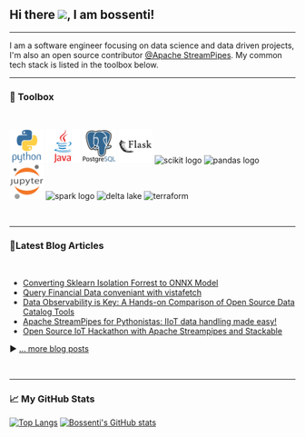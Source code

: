 ## Hi there <img src="https://raw.githubusercontent.com/MartinHeinz/MartinHeinz/master/wave.gif" width="30px">, I am bossenti!

---

I am a software engineer focusing on data science and data driven projects, I'm also an open source contributor [@Apache StreamPipes](https://streampipes.apache.org/). My common tech stack is listed in the toolbox below.

---


### 🧰 Toolbox

<br>

<img src="https://github.com/devicons/devicon/blob/master/icons/python/python-original-wordmark.svg" alt="Python logo" width="60"> <img src="https://github.com/devicons/devicon/blob/master/icons/java/java-original-wordmark.svg" alt="Java logo" width="60"> <img src="https://github.com/devicons/devicon/blob/master/icons/postgresql/postgresql-original-wordmark.svg" alt="PostgreSQL logo" width="60"> <img src="https://github.com/devicons/devicon/blob/master/icons/flask/flask-original-wordmark.svg" alt="Flask logo" width="60"> <img src="https://upload.wikimedia.org/wikipedia/commons/0/05/Scikit_learn_logo_small.svg" alt="scikit logo" width="90"> <img src="https://upload.wikimedia.org/wikipedia/commons/e/ed/Pandas_logo.svg" alt="pandas logo" width="120"> <img src="https://github.com/devicons/devicon/blob/master/icons/jupyter/jupyter-original-wordmark.svg" alt="jupyter logo" width="60"> <img src="https://upload.wikimedia.org/wikipedia/commons/thumb/f/f3/Apache_Spark_logo.svg/512px-Apache_Spark_logo.svg.png" alt="spark logo" width="60"> <img src="https://camo.githubusercontent.com/4aa10978589db1cffdd8a31bec9e4d052ddc66f1/68747470733a2f2f646f63732e64656c74612e696f2f6c61746573742f5f7374617469632f64656c74612d6c616b652d77686974652e706e67" alt="delta lake" width="60"> <img src="https://tse2.mm.bing.net/th?id=OIP.1gAEVon2RF5oko4iWCfftgHaHO&pid=Api" alt="terraform" width="60"> 





<br>

---

###  📑Latest Blog Articles

<br>

<!-- BLOG-POST-LIST:START -->
- [Converting Sklearn Isolation Forrest to ONNX Model](https://bossenti.hashnode.dev/converting-sklearn-isolation-forrest-to-onnx-model)
- [Query Financial Data conveniant with vistafetch](https://bossenti.hashnode.dev/query-financial-data-conveniant-with-vistafetch)
- [Data Observability is Key: A Hands-on Comparison of Open Source Data Catalog Tools](https://bossenti.hashnode.dev/data-observability-is-key-a-hands-on-comparison-of-open-source-data-catalog-tools)
- [Apache StreamPipes for Pythonistas: IIoT data handling made easy!](https://bossenti.hashnode.dev/apache-streampipes-for-pythonistas-iiot-data-handling-made-easy)
- [Open Source IoT Hackathon with Apache Streampipes and Stackable](https://bossenti.hashnode.dev/open-source-iot-hackathon-with-apache-streampipes-and-stackable)
<!-- BLOG-POST-LIST:END -->

▶️ [... more blog posts](https://bossenti.hashnode.dev/)

<br>

---

### &#x1f4c8; My GitHub Stats

[![Top Langs](https://github-readme-stats.vercel.app/api/top-langs/?username=bossenti&hide=less,html&theme=radical)](https://github.com/anuraghazra/github-readme-stats) [![Bossenti's GitHub stats](https://github-readme-stats.vercel.app/api?username=bossenti&theme=radical)](https://github.com/anuraghazra/github-readme-stats)
<!--
**bossenti/bossenti** is a ✨ _special_ ✨ repository because its `README.md` (this file) appears on your GitHub profile.

Here are some ideas to get you started:

- 🔭 I’m currently working on ...
- 🌱 I’m currently learning ...
- 👯 I’m looking to collaborate on ...
- 🤔 I’m looking for help with ...
- 💬 Ask me about ...
- 📫 How to reach me: ...
- 😄 Pronouns: ...
- ⚡ Fun fact: ...
-->
